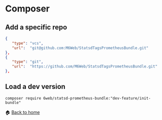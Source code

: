 Composer
====== 
 
Add a specific repo 
------

```json
{
   "type": "vcs",
   "url":  "git@github.com:M6Web/StatsdTagsPrometheusBundle.git"
},
{
   "type": "git",
   "url":  "https://github.com/M6Web/StatsdTagsPrometheusBundle.git"
},
```

Load a dev version
------

`composer require 6web/statsd-prometheus-bundle:"dev-feature/init-bundle"`



:house: [Back to home](../../)